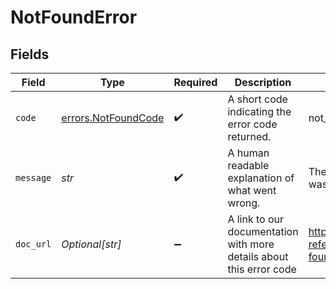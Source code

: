 # NotFoundError


## Fields

| Field                                                               | Type                                                                | Required                                                            | Description                                                         | Example                                                             |
| ------------------------------------------------------------------- | ------------------------------------------------------------------- | ------------------------------------------------------------------- | ------------------------------------------------------------------- | ------------------------------------------------------------------- |
| `code`                                                              | [errors.NotFoundCode](../../models/errors/notfoundcode.md)          | :heavy_check_mark:                                                  | A short code indicating the error code returned.                    | not_found                                                           |
| `message`                                                           | *str*                                                               | :heavy_check_mark:                                                  | A human readable explanation of what went wrong.                    | The requested resource was not found.                               |
| `doc_url`                                                           | *Optional[str]*                                                     | :heavy_minus_sign:                                                  | A link to our documentation with more details about this error code | https://dub.co/docs/api-reference/errors#not-found                  |